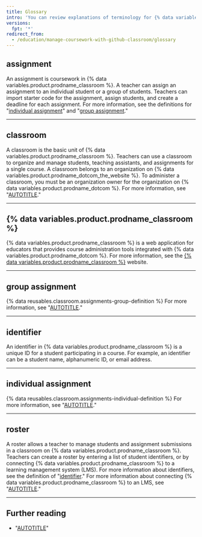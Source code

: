 ```yaml
---
title: Glossary
intro: 'You can review explanations of terminology for {% data variables.product.prodname_classroom %}.'
versions:
  fpt: '*'
redirect_from:
  - /education/manage-coursework-with-github-classroom/glossary
---
```

## assignment

An assignment is coursework in {% data variables.product.prodname_classroom %}. A teacher can assign an assignment to an individual student or a group of students. Teachers can import starter code for the assignment, assign students, and create a deadline for each assignment. For more information, see the definitions for "[individual assignment](#individual-assignment)" and "[group assignment](#group-assignment)."

---

## classroom

A classroom is the basic unit of {% data variables.product.prodname_classroom %}. Teachers can use a classroom to organize and manage students, teaching assistants, and assignments for a single course. A classroom belongs to an organization on {% data variables.product.prodname_dotcom_the_website %}. To administer a classroom, you must be an organization owner for the organization on {% data variables.product.prodname_dotcom %}. For more information, see "[AUTOTITLE](/education/manage-coursework-with-github-classroom/teach-with-github-classroom/manage-classrooms)."

---

## {% data variables.product.prodname_classroom %}

{% data variables.product.prodname_classroom %} is a web application for educators that provides course administration tools integrated with {% data variables.product.prodname_dotcom %}. For more information, see the [{% data variables.product.prodname_classroom %}](https://classroom.github.com/) website.

---

## group assignment

{% data reusables.classroom.assignments-group-definition %} For more information, see "[AUTOTITLE](/education/manage-coursework-with-github-classroom/teach-with-github-classroom/create-a-group-assignment)."

---

## identifier

An identifier in {% data variables.product.prodname_classroom %} is a unique ID for a student participating in a course. For example, an identifier can be a student name, alphanumeric ID, or email address.

---

## individual assignment

{% data reusables.classroom.assignments-individual-definition %} For more information, see "[AUTOTITLE](/education/manage-coursework-with-github-classroom/teach-with-github-classroom/create-an-individual-assignment)."

---

## roster

A roster allows a teacher to manage students and assignment submissions in a classroom on {% data variables.product.prodname_classroom %}. Teachers can create a roster by entering a list of student identifiers, or by connecting {% data variables.product.prodname_classroom %} to a learning management system (LMS). For more information about identifiers, see the definition of "[identifier](#identifier)." For more information about connecting {% data variables.product.prodname_classroom %} to an LMS, see "[AUTOTITLE](/education/manage-coursework-with-github-classroom/teach-with-github-classroom/connect-a-learning-management-system-course-to-a-classroom)."

---

## Further reading

* "[AUTOTITLE](/get-started/learning-about-github/github-glossary)"
